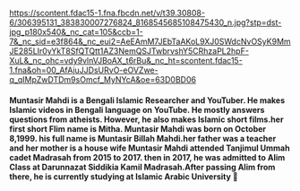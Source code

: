 https://scontent.fdac15-1.fna.fbcdn.net/v/t39.30808-6/306395131_383830007276824_8168545685108475430_n.jpg?stp=dst-jpg_p180x540&_nc_cat=105&ccb=1-7&_nc_sid=e3f864&_nc_eui2=AeEAmM7JEbTaAKoL9XJ0SWdcNvOSyK9MmJE285LIr0yYkT8SfQTQtt1AZ3NemQSJTwbrvshY5CRhzaPL2hpF-XuL&_nc_ohc=vdy9vlnVJBoAX_t6rBu&_nc_ht=scontent.fdac15-1.fna&oh=00_AfAjuJJDsURvO-eOVZwe-q_qIMpZwDTDm9sOmcf_MyNYcA&oe=63D0BD06
#### Muntasir Mahdi is a Bengali Islamic Researcher and YouTuber. He makes Islamic videos in Bengali language on YouTube. He mostly answers questions from atheists. However, he also makes Islamic short films.her first short Flim name is Mitha. Muntasir Mahdi was born on October 8,1999. his full name is Muntasir Billah Mahdi.her father was a teacher and her mother is a house wife Muntasir Mahdi attended Tanjimul Ummah cadet Madrasah from 2015 to 2017. then in 2017, he was admitted to Alim Class at Darunnazat Siddikia Kamil Madrasah.After passing Alim from there, he is currently studying at Islamic Arabic University 👋

<!--
**muntasirmahdi/muntasirmahdi** is a ✨ _special_ ✨ repository because its `README.md` (this file) appears on your GitHub profile.

Here are some ideas to get you started:

- 🔭 I’m currently working on ...
- 🌱 I’m currently learning ...
- 👯 I’m looking to collaborate on ...
- 🤔 I’m looking for help with ...
- 💬 Ask me about ...
- 📫 How to reach me: ...
- 😄 Pronouns: ...
- ⚡ Fun fact: ...
-->
